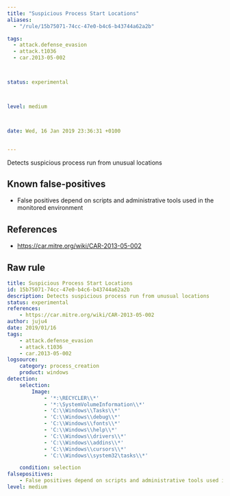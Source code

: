 ```yaml
---
title: "Suspicious Process Start Locations"
aliases:
  - "/rule/15b75071-74cc-47e0-b4c6-b43744a62a2b"

tags:
  - attack.defense_evasion
  - attack.t1036
  - car.2013-05-002



status: experimental



level: medium



date: Wed, 16 Jan 2019 23:36:31 +0100


---
```


Detects suspicious process run from unusual locations

<!--more-->


## Known false-positives

* False positives depend on scripts and administrative tools used in the monitored environment



## References

* https://car.mitre.org/wiki/CAR-2013-05-002


## Raw rule
```yaml
title: Suspicious Process Start Locations
id: 15b75071-74cc-47e0-b4c6-b43744a62a2b
description: Detects suspicious process run from unusual locations
status: experimental
references:
    - https://car.mitre.org/wiki/CAR-2013-05-002
author: juju4
date: 2019/01/16
tags:
    - attack.defense_evasion
    - attack.t1036
    - car.2013-05-002
logsource:
    category: process_creation
    product: windows
detection:
    selection:
        Image:
            - '*:\RECYCLER\\*'
            - '*:\SystemVolumeInformation\\*'
            - 'C:\\Windows\\Tasks\\*'
            - 'C:\\Windows\\debug\\*'
            - 'C:\\Windows\\fonts\\*'
            - 'C:\\Windows\\help\\*'
            - 'C:\\Windows\\drivers\\*'
            - 'C:\\Windows\\addins\\*'
            - 'C:\\Windows\\cursors\\*'
            - 'C:\\Windows\\system32\tasks\\*'

    condition: selection
falsepositives:
    - False positives depend on scripts and administrative tools used in the monitored environment
level: medium

```
